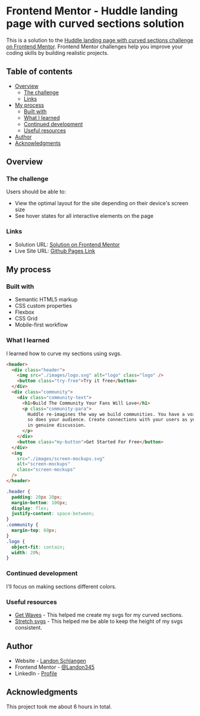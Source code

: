 # Frontend Mentor - Huddle landing page with curved sections solution

This is a solution to the [Huddle landing page with curved sections challenge on Frontend Mentor](https://www.frontendmentor.io/challenges/huddle-landing-page-with-curved-sections-5ca5ecd01e82137ec91a50f2). Frontend Mentor challenges help you improve your coding skills by building realistic projects.

## Table of contents

- [Overview](#overview)
  - [The challenge](#the-challenge)
  - [Links](#links)
- [My process](#my-process)
  - [Built with](#built-with)
  - [What I learned](#what-i-learned)
  - [Continued development](#continued-development)
  - [Useful resources](#useful-resources)
- [Author](#author)
- [Acknowledgments](#acknowledgments)

## Overview

### The challenge

Users should be able to:

- View the optimal layout for the site depending on their device's screen size
- See hover states for all interactive elements on the page

### Links

- Solution URL: [Solution on Frontend Mentor](https://www.frontendmentor.io/solutions/social-proof-section-H56JMikZ6)
- Live Site URL: [Github Pages Link](https://landon345.github.io/frontendmentor-social-proof-section/)

## My process

### Built with

- Semantic HTML5 markup
- CSS custom properties
- Flexbox
- CSS Grid
- Mobile-first workflow

### What I learned

I learned how to curve my sections using svgs.

```html
<header>
  <div class="header">
    <img src="./images/logo.svg" alt="logo" class="logo" />
    <button class="try-free">Try it free</button>
  </div>
  <div class="community">
    <div class="community-text">
      <h1>Build The Community Your Fans Will Love</h1>
      <p class="community-para">
        Huddle re-imagines the way we build communities. You have a voice, but
        so does your audience. Create connections with your users as you engage
        in genuine discussion.
      </p>
    </div>
    <button class="my-button">Get Started For Free</button>
  </div>
  <img
    src="./images/screen-mockups.svg"
    alt="screen-mockups"
    class="screen-mockups"
  />
</header>
```

```css
.header {
  padding: 20px 20px;
  margin-bottom: 100px;
  display: flex;
  justify-content: space-between;
}
.community {
  margin-top: 60px;
}
.logo {
  object-fit: contain;
  width: 20%;
}
```

### Continued development

I'll focus on making sections different colors.

### Useful resources

- [Get Waves](https://getwaves.io/) - This helped me create my svgs for my curved sections.
- [Stretch svgs](https://stackoverflow.com/questions/11658173/how-does-one-make-a-svg-background-that-stretches-rather-than-tiles) - This helped me be able to keep the height of my svgs consistent.

## Author

- Website - [Landon Schlangen](https://www.landonschlangen.com)
- Frontend Mentor - [@Landon345](https://www.frontendmentor.io/profile/Landon345)
- LinkedIn - [Profile](https://www.linkedin.com/in/landon-schlangen-a3989a16b/)

## Acknowledgments

This project took me about 6 hours in total.
